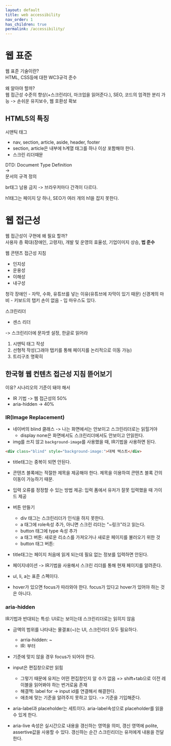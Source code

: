 ```yaml
---
layout: default
title: web accessibility
nav_order: 1
has_children: true
permalink: /accessibility/
---
```


# 웹 표준
웹 표준 기술이란?<br>
HTML, CSS등에 대한 WC3규걱 준수

왜 알아야 할까?<br>
웹 접근성 수준의 향상(+스크린리더, 마크업을 읽어준다.), SEO, 코드의 엄격한 분리 가능 -> 손쉬운 유지보수, 웹 호환성 확보

## HTML5의 특징
시맨틱 태그
- nav, section, article, aside, header, footer
- section, article은 내부에 h계열 태그를 하나 이상 포함해야 한다.
- 스크린 리더때문

DTD: Document Type Definition<br>
-> <!DOCTYPE html><br>
문서의 규격 정의

br태그 남용 금지 -> 브라우저마다 간격이 다르다.

h1태그는 페이지 당 하나, SEO가 여러 개의 h1을 잡지 못한다.

# 웹 접근성
웹 접근성이 구현에 왜 필요 할까?<br>
사용자 층 확대(장애인, 고령자), 개발 및 운영의 효율성, 기업이미지 상승, **법 준수**

웹 콘텐츠 접근성 지침
- 인지성
- 운용성
- 이해성
- 내구성

청각 장애인 - 자막, 수화, 유튜브를 넣는 이유(유튜브에 자막이 있기 때문)
신경계의 마비 - 키보드의 탭키
손이 없음 - 입 마우스도 있다.

스크린리더
- 센스 리더

<html lang="ko"> -> 스크린리더에 문자셋 설정, 한글로 읽어라

1. 시맨틱 태그 작성
2. 선형적 작성(그래야 탭키를 통해 페이지를 논리적으로 이동 가능)
3. 트리구조 명확히

## 한국형 웹 컨텐츠 접근성 지침 뜯어보기
이유? 시나리오의 기준이 돼야 해서<br>

- IR 기법 -> 웹 접근성의 50%
- aria-hidden -> 40%

### IR(Image Replacement)
- 네이버의 blind 클래스 -> 나는 화면에서는 안보이고 스크린리더로는 읽힐거야
  - display none은 화면에서도 스크린리더에서도 안보이고 안읽힌다.
- img를 쓰지 않고 `background-image`를 사용했을 때, IR기법을 사용하면 된다.
``` html
<div class="blind" style="background-image:">대체 텍스트</div>
```
- title태그는 중복이 되면 안된다.
- 콘텐츠 블록에는 적절한 제목을 제공해야 한다. 제목을 이용하여 콘텐츠 블록 간의 이동이 가능하기 때문.
- 입력 오류를 정정할 수 있는 방법 제공: 입력 폼에서 유저가 잘못 입력했을 때 가이드 제공

- 버튼 만들기
  - div 태그는 스크린리더가 인식을 하지 못한다.
  - a 태그에 role속성 추가, 아니면 스크린 리더는 "~링크"라고 읽는다.
  - button 태그에 type 속성 추가
  - a 태그 버튼: 새로운 리소스를 가져오거나 새로운 페이지를 불러오기 위한 것
  - button 태그 버튼: 
- title태그는 페이지 처음에 읽게 되는데 필요 없는 정보를 입력하면 안된다.
- 페이지네이션 -> IR기법을 사용해서 스크린 리더를 통해 현재 페이지를 알려준다.
- ul, li, a는 표준 스펙이다.
- hover가 있으면 focus가 따라와야 한다. focus가 있다고 hover가 있어야 하는 것은 아니다.

### aria-hidden
IR기법과 반대되는 특성: UI로는 보이는데 스크린리더로는 읽히지 않음
- 금액의 범위를 나타내는 물결표(~)는 UI, 스크린리더 모두 필요하다.
  - arria-hidden: ~
  - IR: 부터

- 기준에 맞지 않을 경우 focus가 되어야 한다.
- input은 편집창으로만 읽힘
  - 그렇기 때문에 유저는 어떤 편집창인지 알 수가 없음 => shift+tab으로 이전 레이블을 읽어봐야 하는 번거로움 존재
  - 해결책: label for -> input id를 연결해서 해결한다.
  - 애초에 맞는 기준을 알려주지 못하고 있다. -> 기준을 기입해준다.
- aria-label과 placeholder는 세트이다. aria-label속성으로 placeholder를 읽을 수 있게 한다.
- aria-live 속성은 실시간으로 내용을 갱신하는 영역을 의미, 갱신 영역에 polite, assertive값을 사용할 수 있다. 갱신하는 순간 스크린리더는 유저에게 내용을 전달한다.

